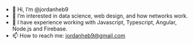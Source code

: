 - 👋 Hi, I’m @jordanheb9
- 👀 I’m interested in data science, web design, and how networks work.
- 🌱 I have experience working with Javascript, Typescript, Angular, Node.js and Firebase.
- 📫 How to reach me: jordanheb9@gmail.com

<!---
jordanheb9/jordanheb9 is a ✨ special ✨ repository because its `README.md` (this file) appears on your GitHub profile.
You can click the Preview link to take a look at your changes.
--->
